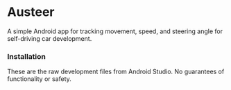 # Austeer

A simple Android app for tracking movement, speed, and steering angle for self-driving car development.

### Installation

These are the raw development files from Android Studio. No guarantees of functionality or safety.
